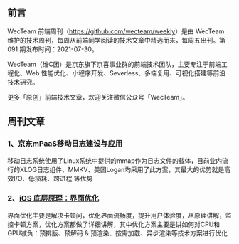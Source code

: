 ## 前言

WecTeam 前端周刊（<https://github.com/wecteam/weekly>）是由 WecTeam 维护的技术周刊，每周从前端同学阅读的技术文章中精选而来，每周五出刊。第 091 期发布时间：2021-07-30。

WecTeam（维C团）是京东旗下京喜事业群的前端技术团队，主要专注于前端工程化、Web 性能优化、小程序开发、Severless、多端复用、可视化搭建等前沿技术研究。

更多「原创」前端技术文章，欢迎关注微信公众号「WecTeam」。

## 周刊文章

### 1、[京东mPaaS移动日志建设与应用](https://mp.weixin.qq.com/s/CGM1tALyn_TeaFa3iEeeWQ)

移动日志系统使用了Linux系统中提供的mmap作为日志文件的载体，目前业内流行的XLOG日志组件、MMKV、美团Logan均采用了此方案，其最大的优势就是高效I/O、低损耗、跨进程 等优势

### 2、[iOS 底层原理：界面优化](https://mp.weixin.qq.com/s/Jy3QCqC_9XPUGKJ-4A2QzQ)

界面优化主要是解决卡顿问，优化界面流畅度，提升用户体验度，从原理讲解，监控卡顿方案，优化方案都做了详细讲解，其中优化方案主要是讲如何对CPU和GPU减负：预排版、预解码 & 预渲染、按需加载、异步渲染等技术方案进行优化

